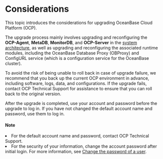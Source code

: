 # Considerations

This topic introduces the considerations for upgrading OceanBase Cloud Platform (OCP).

The upgrade process mainly involves upgrading and reconfiguring the **OCP-Agent**, **MetaDB**, **MonitorDB**, and **OCP-Server** in the [system architecture](../../200.product-introduction/200.product-architecture.md), as well as upgrading and reconfiguring the associated runtime modules, including the OceanBase Database Proxy (OBProxy) and ConfigURL service (which is a configuration service for the OceanBase cluster).

To avoid the risk of being unable to roll back in case of upgrade failure, we recommend that you back up the current OCP environment in advance, including software, logs, data, and configurations. If the upgrade fails, contact OCP Technical Support for assistance to ensure that you can roll back to the original version.

After the upgrade is completed, use your account and password before the upgrade to log in. If you have not changed the default account name and password, use them to log in.

<main id="notice" type='explain'>
<h4>Note</h4>
<li>For the default account name and password, contact OCP Technical Support. </li><li>For the security of your information, change the account password after initial login. For more information, see <a href="../../1600.system-management-features/700.manage-user-center/200.change-the-logon-password.md">Change the password of a user</a>. </li>
</main>
